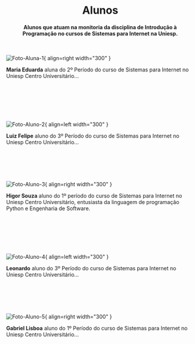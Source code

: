 <h1 align="center">Alunos</h1> 

<h4 align="center">Alunos que atuam na monitoria da disciplina de Introdução à Programação no cursos de Sistemas para Internet na Uniesp.</h4>

<br/>

![Foto-Aluna-1](https://escoladainteligencia.com.br/wp-content/uploads/2019/06/iniciacao-escolar-como-a-escola-deve-se-preparar-para-receber-os-alunos-e-pais.jpg){ align=right width="300" }
<p align="left"><b>Maria Eduarda</b> aluna do 2º Período do curso de Sistemas para Internet no Uniesp Centro Universitário...</p>

<br/>
<br/>
<br/>
<br/>
<br/>

![Foto-Aluno-2](https://horario.com.br/wp-content/uploads/2019/09/01_geha_blog_enem.jpg){ align=left width="300" }
<p align="left"><b>Luiz Felipe</b> aluno do 3º Período do curso de Sistemas para Internet no Uniesp Centro Universitário...</p>

<br/>
<br/>
<br/>
<br/>

![Foto-Aluno-3](/img/photos/aluno-higor.jpg){ align=right width="300" }
<p align="left"><b>Higor Souza</b> aluno do 1º período do curso de Sistemas para Internet no Uniesp Centro Universitário, 
entusiasta da linguagem de programação Python e Engenharia de Software.</p>

<br/>
<br/>
<br/>
<br/>
<br/>

![Foto-Aluno-4](https://horario.com.br/wp-content/uploads/2019/09/01_geha_blog_enem.jpg){ align=left width="300" }
<p align="left"><b>Leonardo</b> aluno do 3º Período do curso de Sistemas para Internet no Uniesp Centro Universitário...</p>

<br/>
<br/>
<br/>
<br/>

![Foto-Aluno-5](https://activesoft.com.br/wp-content/uploads/2021/10/31-ENTENDA-COMO-ACOMPANHAR-O-DESEMPENHO-ESCOLAR-DOS-ALUNOS.jpg){ align=right width="300" }
<p align="left"><b>Gabriel Lisboa</b> aluno do 1º Período do curso de Sistemas para Internet no Uniesp Centro Universitário...</p>



